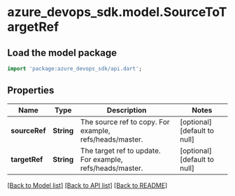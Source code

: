 # azure_devops_sdk.model.SourceToTargetRef

## Load the model package
```dart
import 'package:azure_devops_sdk/api.dart';
```

## Properties
Name | Type | Description | Notes
------------ | ------------- | ------------- | -------------
**sourceRef** | **String** | The source ref to copy. For example, refs/heads/master. | [optional] [default to null]
**targetRef** | **String** | The target ref to update. For example, refs/heads/master. | [optional] [default to null]

[[Back to Model list]](../README.md#documentation-for-models) [[Back to API list]](../README.md#documentation-for-api-endpoints) [[Back to README]](../README.md)


